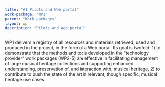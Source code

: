 ```yaml
---
title: "#1 Pilots and Web portal"
work-package: "WP1"
parent: "Work packages"
layout: wp
description: "Pilots and Web portal"
--- 
```

WP1 delivers a registry of all resources and materials retrieved, used and produced in the project, in the form of a Web portal. Its goal is twofold: 1) to demonstrate that the methods and tools developed in the “technology provider” work packages (WP2-5) are effective in facilitating management of large musical heritage collections and supporting enhanced understanding, preservation of, and interaction with, musical heritage, 2) to contribute to push the state of the art in relevant, though specific, musical heritage use cases.
